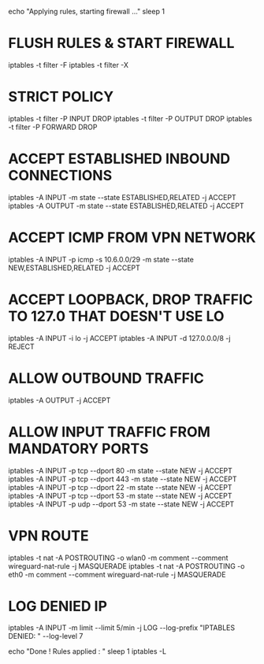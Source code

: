 echo "Applying rules, starting firewall ..."
sleep 1

# FLUSH RULES & START FIREWALL
iptables -t filter -F
iptables -t filter -X

# STRICT POLICY
iptables -t filter -P INPUT DROP
iptables -t filter -P OUTPUT DROP
iptables -t filter -P FORWARD DROP

# ACCEPT ESTABLISHED INBOUND CONNECTIONS
iptables -A INPUT -m state --state ESTABLISHED,RELATED -j ACCEPT
iptables -A OUTPUT -m state --state ESTABLISHED,RELATED -j ACCEPT

# ACCEPT ICMP FROM VPN NETWORK
iptables -A INPUT -p icmp -s 10.6.0.0/29 -m state --state NEW,ESTABLISHED,RELATED -j ACCEPT

# ACCEPT LOOPBACK, DROP TRAFFIC TO 127.0 THAT DOESN'T USE LO
iptables -A INPUT -i lo -j ACCEPT
iptables -A INPUT -d 127.0.0.0/8 -j REJECT

# ALLOW OUTBOUND TRAFFIC
iptables -A OUTPUT -j ACCEPT

# ALLOW INPUT TRAFFIC FROM MANDATORY PORTS
iptables -A INPUT -p tcp --dport 80 -m state --state NEW -j ACCEPT
iptables -A INPUT -p tcp --dport 443 -m state --state NEW -j ACCEPT
iptables -A INPUT -p tcp --dport 22 -m state --state NEW -j ACCEPT
iptables -A INPUT -p tcp --dport 53 -m state --state NEW -j ACCEPT
iptables -A INPUT -p udp --dport 53 -m state --state NEW -j ACCEPT

# VPN ROUTE
iptables -t nat -A POSTROUTING -o wlan0 -m comment --comment wireguard-nat-rule -j MASQUERADE
iptables -t nat -A POSTROUTING -o eth0 -m comment --comment wireguard-nat-rule -j MASQUERADE

# LOG DENIED IP
iptables -A INPUT -m limit --limit 5/min -j LOG --log-prefix "IPTABLES DENIED: " --log-level 7

echo "Done ! Rules applied : "
sleep 1
iptables -L
